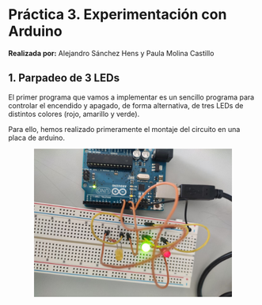 # Práctica 3. Experimentación con Arduino

**Realizada por:** Alejandro Sánchez Hens y Paula Molina Castillo

## 1. Parpadeo de 3 LEDs

El primer programa que vamos a implementar es un sencillo programa para controlar el encendido y apagado, de forma alternativa, de tres LEDs de distintos colores (rojo, amarillo y verde).

Para ello, hemos realizado primeramente el montaje del circuito en una placa de arduino.

<p align="center">
    <img src="https://github.com/AlexHens/PDIH/blob/main/practica3/images/parpadeo_3_leds_montaje.jpg" width= "400" >
</p>